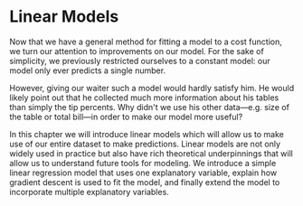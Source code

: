 
# Linear Models

Now that we have a general method for fitting a model to a cost function, we
turn our attention to improvements on our model. For the sake of simplicity, we
previously restricted ourselves to a constant model: our model only ever
predicts a single number.

However, giving our waiter such a model would hardly satisfy him. He would
likely point out that he collected much more information about his tables than
simply the tip percents. Why didn't we use his other data—e.g. size of the
table or total bill—in order to make our model more useful?

In this chapter we will introduce linear models which will allow us to make use
of our entire dataset to make predictions. Linear models are not only widely
used in practice but also have rich theoretical underpinnings that will allow
us to understand future tools for modeling. We introduce a simple linear regression model that uses one explanatory variable, explain how gradient descent is used to fit the model, and finally extend the model to incorporate multiple explanatory variables.

